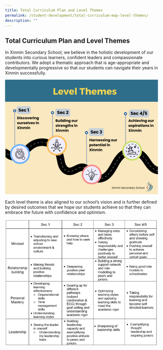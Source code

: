 ```yaml
---
title: Total Curriculum Plan and Level Themes
permalink: /student-development/total-curriculum-map-level-themes/
description: ""
---
```

Total Curriculum Plan and Level Themes
------


In Xinmin Secondary School, we believe in the holistic development of our students into curious learners, confident leaders and compassionate contributors. We adopt a thematic approach that is age-appropriate and developmentally progressive so that our students can navigate their years in Xinmin successfully.

![](/images/Cce/Total%20Curriculum/level%20themes_image.png)

Each level theme is also aligned to our school’s vision and is further defined by desired outcomes that we hope our students achieve so that they can embrace the future with confidence and optimism.

![](/images/Cce/Total%20Curriculum/table_3.png)